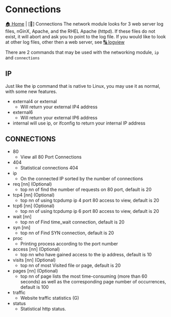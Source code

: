 # Connections

[🏠 Home](../../../../../) | [🦹] Connections
The network module looks for 3 web server log files, nGinX, Apache, and the RHEL Apache (httpd). If these files do not exist, it will abort and ask you to point to the log file. If you would like to look at other log files, other then a web server, see [🔠 logview](../../etc/wiki/logview.md)

There are 2 commands that may be used with the networking module, ``ip`` and ``connections``

## IP

Just like the ip command that is native to Linux, you may use it as normal, with some new features.

* external4 or external
  * Will return your external IP4 address
* external6
  * Will return your external IP6 address
* internal will use ip, or ifconfig to return your internal IP address

## CONNECTIONS

* 80
  * View all 80 Port Connections
* 404
  * Statistical connections 404
* ip
  * On the connected IP sorted by the number of connections
* req [nn] (Optional)
  * top nn of find the number of requests on 80 port, default is 20
* tcp4 [nn] (Optional)
  * top nn of using tcpdump ip 4 port 80 access to view, default is 20
* tcp6 [nn] (Optional)
  * top nn of using tcpdump ip 6 port 80 access to view, default is 20
* wait [nn]
  * top nn of Find time_wait connection, default is 20
* syn [nn]
  * top nn of Find SYN connection, default is 20
* proc
  * Printing process according to the port number
* access [nn] (Optional)
  * top nn who have gained access to the ip address, default is 10
* visits [nn] (Optional)
  * top nn of most Visited file or page, default is 20
* pages [nn] (Optional)
  * top nn of page lists the most time-consuming (more than 60 seconds) as well as the corresponding page number of occurrences, default is 100
* traffic
  * Website traffic statistics (G)
* status
  * Statistical http status.
